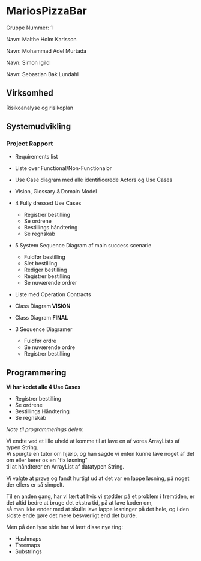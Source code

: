 <h1> MariosPizzaBar </h1>

Gruppe Nummer: 1

Navn: Malthe Holm Karlsson <br>

Navn: Mohammad Adel Murtada  <br>

Navn: Simon Igild <br>

Navn: Sebastian Bak Lundahl <br>

<h2> Virksomhed </h2>

Risikoanalyse og risikoplan


<h2> Systemudvikling  </h2>

<h3> Project Rapport </h3>

* Requirements list   

* Liste over Functional/Non-Functionalor

* Use Case diagram med alle identificerede Actors og Use Cases  

* Vision, Glossary & Domain Model   

* 4 Fully dressed Use Cases
   - Registrer bestilling
   - Se ordrene
   - Bestillings håndtering
   - Se regnskab
   
* 5 System Sequence Diagram af main success scenarie 
   - Fuldfør bestilling
   - Slet bestilling
   - Rediger bestilling
   - Registrer bestilling
   - Se nuværende ordrer
   
* Liste med Operation Contracts  

* Class Diagram **VISION**

* Class Diagram **FINAL**

* 3 Sequence Diagramer 
   - Fuldfør ordre
   - Se nuværende ordre
   - Registrer bestilling

<h2> Programmering  </h2>

**Vi har kodet alle 4 Use Cases**
   - Registrer bestilling
   - Se ordrene
   - Bestillings Håndtering
   - Se regnskab

*Note til programmerings delen:*

Vi endte ved et lille uheld at komme til at lave en af vores ArrayLists af typen String. </br>
Vi spurgte en tutor om hjælp, og han sagde vi enten kunne lave noget af det om eller lærer os en "fix løsning" </br>
til at håndterer en ArrayList af datatypen String.

Vi valgte at prøve og fandt hurtigt ud at det var en lappe løsning, på noget der ellers er så simpelt. </br>

Til en anden gang, har vi lært at hvis vi stødder på et problem i fremtiden, er det altid bedre at bruge det ekstra tid, på at lave koden om, </br>
så man ikke ender med at skulle lave lappe løsninger på det hele, og i den sidste ende gøre det mere besværligt end det burde.

Men på den lyse side har vi lært disse nye ting:
* Hashmaps
* Treemaps
* Substrings

